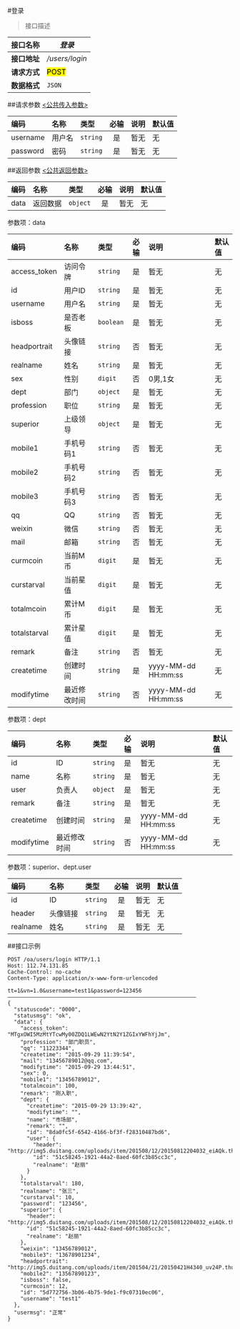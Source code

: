 #登录
>接口描述


| 接口名称 | *登录* |
| -- | -- |
| **接口地址** | */users/login* |
| **请求方式** | <mark>POST</mark> |
| **数据格式** | <code>JSON</code> |


##请求参数
[<公共传入参数>](../README.md)  

|编码|名称|类型|必输|说明|默认值|
|:---|:---|:---|:--:|:---|:-----|
|username|用户名|<code>string</code>|是|暂无|无|
|password|密码|<code>string</code>|是|暂无|无|


##返回参数
[<公共返回参数>](../README.md)

|编码|名称|类型|必输|说明|默认值|
|:---|:---|:---|:--:|:---|:-----|
|data|返回数据|<code>object</code>|是|暂无|无|

参数项：data

|编码|名称|类型|必输|说明|默认值|
|:---|:---|:---|:--:|:---|:-----|
|access_token|访问令牌|<code>string</code>|是|暂无|无|
|id|用户ID|<code>string</code>|是|暂无|无|
|username|用户名|<code>string</code>|是|暂无|无|
|isboss|是否老板|<code>boolean</code>|是|暂无|无|
|headportrait|头像链接|<code>string</code>|否|暂无|无|
|realname|姓名|<code>string</code>|是|暂无|无|
|sex|性别|<code>digit</code>|否|0男,1女|无|
|dept|部门|<code>object</code>|是|暂无|无|
|profession|职位|<code>string</code>|是|暂无|无|
|superior|上级领导|<code>object</code>|是|暂无|无|
|mobile1|手机号码1|<code>string</code>|否|暂无|无|
|mobile2|手机号码2|<code>string</code>|否|暂无|无|
|mobile3|手机号码3|<code>string</code>|否|暂无|无|
|qq|QQ|<code>string</code>|否|暂无|无|
|weixin|微信|<code>string</code>|否|暂无|无|
|mail|邮箱|<code>string</code>|否|暂无|无|
|curmcoin|当前M币|<code>digit</code>|是|暂无|无|
|curstarval|当前星值|<code>digit</code>|是|暂无|无|
|totalmcoin|累计M币|<code>digit</code>|是|暂无|无|
|totalstarval|累计星值|<code>digit</code>|是|暂无|无|
|remark|备注|<code>string</code>|否|暂无|无|
|createtime|创建时间|<code>string</code>|是|yyyy-MM-dd HH:mm:ss|无|
|modifytime|最近修改时间|<code>string</code>|否|yyyy-MM-dd HH:mm:ss|无|

参数项：dept

|编码|名称|类型|必输|说明|默认值|
|:---|:---|:---|:--:|:---|:-----|
|id|ID|<code>string</code>|是|暂无|无|
|name|名称|<code>string</code>|是|暂无|无|
|user|负责人|<code>object</code>|是|暂无|无|
|remark|备注|<code>string</code>|是|暂无|无|
|createtime|创建时间|<code>string</code>|是|yyyy-MM-dd HH:mm:ss|无|
|modifytime|最近修改时间|<code>string</code>|否|yyyy-MM-dd HH:mm:ss|无|


参数项：superior、dept.user

|编码|名称|类型|必输|说明|默认值|
|:---|:---|:---|:--:|:---|:-----|
|id|ID|<code>string</code>|是|暂无|无|
|header|头像链接|<code>string</code>|是|暂无|无|
|realname|姓名|<code>string</code>|是|暂无|无|

##接口示例

```
POST /oa/users/login HTTP/1.1
Host: 112.74.131.85
Cache-Control: no-cache
Content-Type: application/x-www-form-urlencoded

tt=1&vn=1.0&username=test1&password=123456
———————————————————————————————————————————————————————————
{
  "statuscode": "0000",
  "statusmsg": "ok",
  "data": {
    "access_token": "MTgxOWI5MzMtYTcwMy00ZDQ1LWEwN2YtN2Y1ZGIxYWFhYjJm",
    "profession": "部门职员",
    "qq": "11223344",
    "createtime": "2015-09-29 11:39:54",
    "mail": "13456789012@qq.com",
    "modifytime": "2015-09-29 13:44:51",
    "sex": 0,
    "mobile1": "13456789012",
    "totalmcoin": 100,
    "remark": "刚入职",
    "dept": {
      "createtime": "2015-09-29 13:39:42",
      "modifytime": "",
      "name": "市场部",
      "remark": "",
      "id": "8da0fc5f-6542-4166-bf3f-f28310487bd6",
      "user": {
        "header": "http://img5.duitang.com/uploads/item/201508/12/20150812204032_eiAQk.thumb.224_0.jpeg",
        "id": "51c58245-1921-44a2-8aed-60fc3b85cc3c",
        "realname": "赵丽"
      }
    },
    "totalstarval": 180,
    "realname": "张三",
    "curstarval": 10,
    "password": "123456",
    "superior": {
      "header": "http://img5.duitang.com/uploads/item/201508/12/20150812204032_eiAQk.thumb.224_0.jpeg",
      "id": "51c58245-1921-44a2-8aed-60fc3b85cc3c",
      "realname": "赵丽"
    },
    "weixin": "13456789012",
    "mobile3": "13678901234",
    "headportrait": "http://img5.duitang.com/uploads/item/201504/21/20150421H4340_uv24P.thumb.224_0.jpeg",
    "mobile2": "13567890123",
    "isboss": false,
    "curmcoin": 12,
    "id": "5d772756-3b06-4b75-9de1-f9c07310ec06",
    "username": "test1"
  },
  "usermsg": "正常"
}

```




